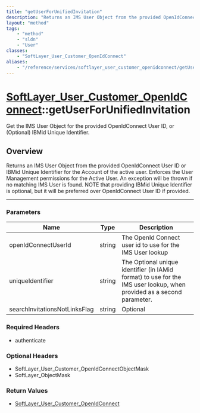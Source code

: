 ```yaml
---
title: "getUserForUnifiedInvitation"
description: "Returns an IMS User Object from the provided OpenIdConnect User ID or IBMid Unique Identifier for the Account of the act... "
layout: "method"
tags:
    - "method"
    - "sldn"
    - "User"
classes:
    - "SoftLayer_User_Customer_OpenIdConnect"
aliases:
    - "/reference/services/softlayer_user_customer_openidconnect/getUserForUnifiedInvitation"
---
```

# [SoftLayer_User_Customer_OpenIdConnect](/reference/services/SoftLayer_User_Customer_OpenIdConnect)::getUserForUnifiedInvitation


Get the IMS User Object for the provided OpenIdConnect User ID, or (Optional) IBMid Unique Identifier. 


## Overview 
Returns an IMS User Object from the provided OpenIdConnect User ID or IBMid Unique Identifier for the Account of the active user. Enforces the User Management permissions for the Active User. An exception will be thrown if no matching IMS User is found. NOTE that providing IBMid Unique Identifier is optional, but it will be preferred over OpenIdConnect User ID if provided. 

-----

### Parameters 
|Name | Type | Description |
| --- | --- | --- |
|openIdConnectUserId| string| The OpenId Connect user id to use for the IMS User lookup|
|uniqueIdentifier| string| The Optional unique identifier (in IAMid format) to use for the IMS user lookup, when provided as a second parameter.|
|searchInvitationsNotLinksFlag| string| Optional|


### Required Headers
* authenticate


### Optional Headers
* SoftLayer_User_Customer_OpenIdConnectObjectMask
* SoftLayer_ObjectMask

### Return Values
* <a href='/reference/datatypes/SoftLayer_User_Customer_OpenIdConnect'>SoftLayer_User_Customer_OpenIdConnect </a>




